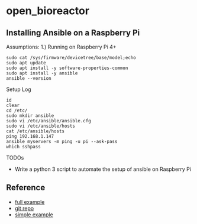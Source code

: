 # open_bioreactor

## Installing Ansible on a Raspberry Pi
Assumptions:
1.) Running on Raspberry Pi 4+
```
sudo cat /sys/firmware/devicetree/base/model;echo
sudo apt update
sudo apt install -y software-properties-common
sudo apt install -y ansible
ansible --version 
```

Setup Log
```
id
clear
cd /etc/
sudo mkdir ansible
sudo vi /etc/ansible/ansible.cfg
sudo vi /etc/ansible/hosts
cat /etc/ansible/hosts 
ping 192.168.1.147
ansible myservers -m ping -u pi --ask-pass
which sshpass
```

TODOs
* Write a python 3 script to automate the setup of ansible on Raspberry Pi

## Reference
* [full example](https://qmacro.org/blog/posts/2020/04/05/initial-pi-configuration-via-ansible/)
* [git repo](https://github.com/mkuthan/raspberry-ansible)
* [simple example](https://medium.com/@tisutisu/installing-ansible-on-a-raspberry-pi-cc3ea79edc05)
